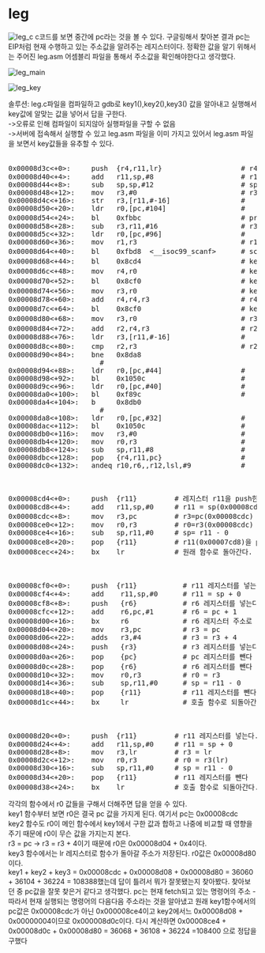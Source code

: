 # leg
![leg_c](https://user-images.githubusercontent.com/107084512/208231173-4b5ce66e-4427-4266-844f-1665a290dd1b.png)
c코드를 보면 중간에 pc라는 것을 볼 수 있다. 구글링해서 찾아본 결과 pc는 EIP처럼 현재 수행하고 있는 주소값을 알려주는 레지스터이다.
정확한 값을 알기 위해서는 주어진 leg.asm 어셈블리 파일을 통해서 주소값을 확인해야한다고 생각했다.

![leg_main](https://user-images.githubusercontent.com/107084512/208231175-c0368c52-13ea-47ac-ba8a-9b74164fbaea.png)

![leg_key](https://user-images.githubusercontent.com/107084512/208231183-49f7fe6a-ee58-413d-96b3-d38f6a41e836.png)


솔루션: leg.c파일을 컴파일하고 gdb로 key1(),key2(),key3() 값을 알아내고 실행해서 key값에 알맞는 값을 넣어서 답을 구한다.<br>
->오류로 인해 컴파일이 되지않아 실행파일을 구할 수 없음<br>
->서버에 접속해서 실행할 수 있고 leg.asm 파일을 이미 가지고 있어서 leg.asm 파일을 보면서 key값들을 유추할 수 있다.<br>

<pre>
<main>
0x00008d3c<+0>:     push  {r4,r11,lr}                   # r4,r11,lr 를 push 한다.
0x00008d40<+4>:     add   r11,sp,#8                     # r11=sp+8
0x00008d44<+8>:     sub   sp,sp,#12                     # sp=sp-12
0x00008d48<+12>:    mov   r3,#0                         # r3=0
0x00008d4c<+16>:    str   r3,[r11,#-16]                 #
0x00008d50<+20>:    ldr   r0,[pc,#104]                  #
0x00008d54<+24>:    bl    0xfbbc <printf>                       # printf 함수를 call 한다
0x00008d58<+28>:    sub   r3,r11,#16                    # r3 = r11 - 16
0x00008d5c<+32>:    ldr   r0,[pc,#96]                   # 
0x00008d60<+36>:    mov   r1,r3                         # r1 = r3
0x00008d64<+40>:    bl    0xfbd8  <__isoc99_scanf>      # scanf 함수를 call 한다
0x00008d68<+44>:    bl    0x8cd4  <key1>                      # key1 함수를 call 한다
0x00008d6c<+48>:    mov   r4,r0                         # key1 함수에서의 r0값을 r4로 옮긴다.
0x00008d70<+52>:    bl    0x8cf0  <key2>                      # key2 함수를 call 한다
0x00008d74<+56>:    mov   r3,r0                         # key2 함수에서의 r0값을 r3로 옮긴다.
0x00008d78<+60>:    add   r4,r4,r3                      # r4 = r4 + r3  
0x00008d7c<+64>:    bl    0x8cf0  <key3>                      # key3 함수를 호출한다.
0x00008d80<+68>:    mov   r3,r0                         # r3 = r0(key3에서 가져온 r0값이다)
0x00008d84<+72>:    add   r2,r4,r3                      # r2 = r3+r4  -> r2는 key1()+key2()+key3() 값을 가진다.
0x00008d88<+76>:    ldr   r3,[r11,#-16]                 #
0x00008d8c<+80>:    cmp   r2,r3                         # r2와 r3를 비교한다. -> leg.c에서 if문에 해당되는 부분이다.
0x00008d90<+84>:    bne   0x8da8  <main + 108>                      #
0x00008d94<+88>:    ldr   r0,[pc,#44]                   #
0x00008d98<+92>:    bl    0x1050c <puts>                      #                
0x00008d9c<+96>:    ldr   r0,[pc,#40]                   #
0x00008da0<+100>:   bl    0xf89c  <system>                      #
0x00008da4<+104>:   b     0x8db0  <main + 116>                      #
0x00008da8<+108>:   ldr   r0,[pc,#32]                   #
0x00008dac<+112>:   bl    0x1050c <puts>                      #
0x00008db0<+116>:   mov   r3,#0                         #
0x00008db4<+120>:   mov   r0,r3                         #
0x00008db8<+124>:   sub   sp,r11,#8                     #
0x00008dbc<+128>:   pop   {r4,r11,pc}                   #
0x00008dc0<+132>:   andeq r10,r6,,r12,lsl,#9            #


<key1>
0x00008cd4<+0>:     push  {r11}         # 레지스터 r11을 push한다.
0x00008cd8<+4>:     add   r11,sp,#0     # r11 = sp(0x00008cd8) + 0
0x00008cdc<+8>:     mov   r3,pc         # r3=pc(0x00008cdc) **pc는 어느 주소를 가져오는 것인가
0x00008ce0<+12>:    mov   r0,r3         # r0=r3(0x00008cdc)
0x00008ce4<+16>:    sub   sp,r11,#0     # sp= r11 - 0 
0x00008ce8<+20>:    pop   {r11}         # r11(0x00007cd8)을 pop(빼낸다)
0x00008cec<+24>:    bx    lr            # 원래 함수로 돌아간다.


<key2>
0x00008cf0<+0>:     push  {r11}           # r11 레지스터를 넣는다
0x00008cf4<+4>:     add    r11,sp,#0      # r11 = sp + 0
0x00008cf8<+8>:     push   {r6}           # r6 레지스터를 넣는다
0x00008cfc<+12>:    add    r6,pc,#1       # r6 = pc + 1
0x00008d00<+16>:    bx     r6             # r6 레지스터 주소로 점프를 실행한다.
0x00008d04<+20>:    mov    r3,pc          # r3 = pc
0x00008d06<+22>:    adds   r3,#4          # r3 = r3 + 4
0x00008d08<+24>:    push   {r3}           # r3 레지스터를 넣는다
0x00008d0a<+26>:    pop    {pc}           # pc 레지스터를 뺀다
0x00008d0c<+28>:    pop    {r6}           # r6 레지스터를 뺀다
0x00008d10<+32>:    mov    r0,r3          # r0 = r3
0x00008d14<+36>:    sub    sp,r11,#0      # sp = r11 - 0
0x00008d18<+40>:    pop    {r11}          # r11 레지스터를 뺀다
0x00008d1c<+44>:    bx     lr             # 호출 함수로 되돌아간다.


<key3>
0x00008d20<+0>:     push  {r11}         # r11 레지스터를 넣는다.
0x00008d24<+4>:     add   r11,sp,#0     # r11 = sp + 0
0x00008d28<+8>:     mov   r3,lr         # r3 = lr
0x00008d2c<+12>:    mov   r0,r3         # r0 = r3(lr)
0x00008d30<+16>:    sub   sp,r11,#0     # sp = r11 - 0
0x00008d34<+20>:    pop   {r11}         # r11 레지스터를 뺀다
0x00008d38<+24>:    bx    lr            # 호출 함수로 되돌아간다.
</pre>

각각의 함수에서 r0 값들을 구해서 더해주면 답을 얻을 수 있다. <br>
key1 함수부터 보면 r0은 결국 pc 값을 가지게 된다. 여기서 pc는 0x00008cdc<br>
key2 함수도 r0이 메인 함수에서 key1에서 구한 값과 합하고 나중에 비교할 때 영향을 주기 때문에 r0이 무슨 값을 가지는지 본다.<br>
r3 = pc -> r3 = r3 + 4이기 때문에 r0은 0x00008d04 + 0x4이다.<br>
key3 함수에서는 lr 레지스터로 함수가 돌아갈 주소가 저장된다. r0값은 0x00008d80이다.<br>
key1 + key2 + key3 = 0x00008cdc + 0x00008d08 + 0x00008d80 = 36060 + 36104 + 36224 = 108388했는데 답이 틀려서 뭐가 잘못됐는지 찾아봤다.
찾아보던 중 pc값을 잘못 찾은거 같다고 생각했다. pc는 현재 fetch되고 있는 명령어의 주소 - 따라서 현재 실행되는 명령어의 다음다음 주소라는 것을 알아냈고 
원래 key1함수에서의 pc값은 0x00008cdc가 아닌 0x000008ce4이고 
key2에서느 0x00008d08 + 0x00000004이므로 0x000008d0c이다.
다시 계산하면 0x00008ce4 + 0x00008d0c + 0x00008d80 = 36068 + 36108 + 36224 =108400 으로 정답을 구했다
